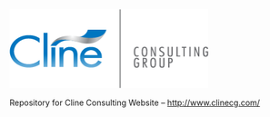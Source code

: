 <img src="/assets/images/cline_logo.png" alt=“Cline Consulting Logo width="350px" />

Repository for Cline Consulting Website – http://www.clinecg.com/
